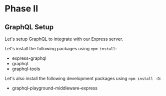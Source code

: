 # Phase II

## GraphQL Setup

Let's setup GraphQL to integrate with our Express server.

Let's install the following packages using `npm install`:

- express-graphql
- graphql
- graphql-tools

Let's also install the following development packages using `npm install -D`:

- graphql-playground-middleware-express

